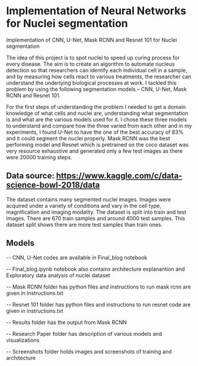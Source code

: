 # Implementation of Neural Networks for Nuclei segmentation

Implementation of CNN, U-Net, Mask RCNN and Resnet 101 for Nuclei segmentation

The idea of this project is to spot nuclei to speed up curing process for every disease. The aim is to create an algorithm to automate nucleus detection so that researchers can identify each individual cell in a sample, and by measuring how cells react to various treatments, the researcher can understand the underlying biological processes at work. I tackled this problem by using the following segmentation models – CNN, U-Net, Mask RCNN and Resnet 101. 

For the first steps of understanding the problem I needed to get a domain knowledge of what cells and nuclei are, understanding what segmentation is and what are the various models used for it. I chose these three models to understand and compare how the three varied from each other and in my experiments, I found U-Net to have the one of the best accuracy of 83% and it could segment the nuclei properly. Mask RCNN was the best performing model and Resnet which is pretrained on the coco dataset was very resource exhaustive and generated only a few test images as there were 20000 training steps.

## Data source: https://www.kaggle.com/c/data-science-bowl-2018/data

The dataset contains many segmented nuclei images. Images were acquired under a variety of conditions and vary in the cell type, magnification and imaging modality. The dataset is split into train and test images. There are 670 train samples and around 4000 test samples. This dataset split shows there are more test samples than train ones. 

## Models

-- CNN, U-Net codes are available in Final_blog notebook

-- Final_blog.ipynb notebook also contains architecture explanantion and Exploratory data analysis of nuclei dataset

-- Mask RCNN folder has python files and instructions to run mask rcnn are given in instructions.txt

-- Resnet 101 folder has python files and instructions to run resnet code are given in instructions.txt

-- Results folder has the output from Mask RCNN

-- Research Paper folder has description of various models and visualizations

-- Screenshots folder holds images and screenshots of training and architecture






